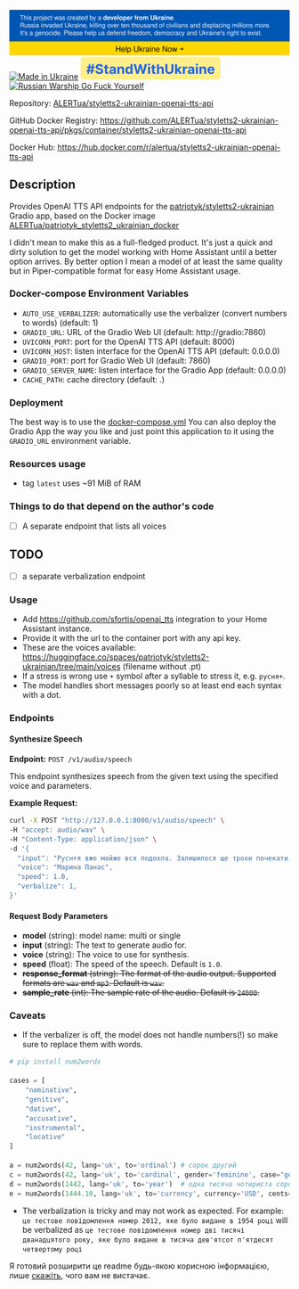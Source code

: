 [![Stand With Ukraine](https://raw.githubusercontent.com/vshymanskyy/StandWithUkraine/main/banner-direct-single.svg)](https://stand-with-ukraine.pp.ua)
[![Made in Ukraine](https://img.shields.io/badge/made_in-Ukraine-ffd700.svg?labelColor=0057b7)](https://stand-with-ukraine.pp.ua)
[![Stand With Ukraine](https://raw.githubusercontent.com/vshymanskyy/StandWithUkraine/main/badges/StandWithUkraine.svg)](https://stand-with-ukraine.pp.ua)
[![Russian Warship Go Fuck Yourself](https://raw.githubusercontent.com/vshymanskyy/StandWithUkraine/main/badges/RussianWarship.svg)](https://stand-with-ukraine.pp.ua)

Repository: [ALERTua/styletts2-ukrainian-openai-tts-api](https://github.com/ALERTua/styletts2-ukrainian-openai-tts-api)

GitHub Docker Registry: https://github.com/ALERTua/styletts2-ukrainian-openai-tts-api/pkgs/container/styletts2-ukrainian-openai-tts-api

Docker Hub: https://hub.docker.com/r/alertua/styletts2-ukrainian-openai-tts-api


## Description

Provides OpenAI TTS API endpoints for the [patriotyk/styletts2-ukrainian](https://huggingface.co/spaces/patriotyk/styletts2-ukrainian) Gradio app, based on the Docker image [ALERTua/patriotyk_styletts2_ukrainian_docker](https://github.com/ALERTua/patriotyk_styletts2_ukrainian_docker)

I didn't mean to make this as a full-fledged product. It's just a quick and dirty solution to get the model working with Home Assistant until a better option arrives.
By better option I mean a model of at least the same quality but in Piper-compatible format for easy Home Assistant usage.


### Docker-compose Environment Variables

- `AUTO_USE_VERBALIZER`: automatically use the verbalizer (convert numbers to words) (default: 1)
- `GRADIO_URL`: URL of the Gradio Web UI (default: http://gradio:7860)
- `UVICORN_PORT`: port for the OpenAI TTS API (default: 8000)
- `UVICORN_HOST`: listen interface for the OpenAI TTS API (default: 0.0.0.0)
- `GRADIO_PORT`: port for Gradio Web UI (default: 7860)
- `GRADIO_SERVER_NAME`: listen interface for the Gradio App (default: 0.0.0.0)
- `CACHE_PATH`: cache directory (default: .)


### Deployment

The best way is to use the [docker-compose.yml](/docker-compose.yml)
You can also deploy the Gradio App the way you like and just point this application to it using the `GRADIO_URL` environment variable.


### Resources usage
- tag `latest` uses ~91 MiB of RAM


### Things to do that depend on the author's code

- [ ] A separate endpoint that lists all voices


## TODO

- [ ] a separate verbalization endpoint


### Usage

- Add https://github.com/sfortis/openai_tts integration to your Home Assistant instance.
- Provide it with the url to the container port with any api key.
- These are the voices available: https://huggingface.co/spaces/patriotyk/styletts2-ukrainian/tree/main/voices (filename without .pt)
- If a stress is wrong use `+` symbol after a syllable to stress it, e.g. `русня+`.
- The model handles short messages poorly so at least end each syntax with a dot.


### Endpoints

#### Synthesize Speech

**Endpoint:** `POST /v1/audio/speech`

This endpoint synthesizes speech from the given text using the specified voice and parameters.

**Example Request:**

```bash
curl -X POST "http://127.0.0.1:8000/v1/audio/speech" \
-H "accept: audio/wav" \
-H "Content-Type: application/json" \
-d '{
  "input": "Русн+я вже майже вся подохла. Залишилося ще трохи почекати, і перемога буде за нами.",
  "voice": "Марина Панас",
  "speed": 1.0,
  "verbalize": 1,
}'
```

#### Request Body Parameters

- **model** (string): model name: multi or single
- **input** (string): The text to generate audio for.
- **voice** (string): The voice to use for synthesis.
- **speed** (float): The speed of the speech. Default is `1.0`.
- ~~**response_format** (string): The format of the audio output. Supported formats are `wav` and `mp3`. Default is `wav`.~~
- ~~**sample_rate** (int): The sample rate of the audio. Default is `24000`.~~


### Caveats

- If the verbalizer is off, the model does not handle numbers(!) so make sure to replace them with words.
```python
# pip install num2words

cases = [
    "nominative",
    "genitive",
    "dative",
    "accusative",
    "instrumental",
    "locative"
]

a = num2words(42, lang='uk', to='ordinal') # сорок другий
c = num2words(42, lang='uk', to='cardinal', gender='feminine', case="genitive")  # сорока двох
d = num2words(1442, lang='uk', to='year')  # одна тисяча чотириста сорок два
e = num2words(1444.10, lang='uk', to='currency', currency='USD', cents=False, separator='', adjective=True)  # одна тисяча чотириста сорок чотири долари 10 центів
```
- The verbalization is tricky and may not work as expected. For example:
`це тестове повідомлення номер 2012, яке було видане в 1954 році`
will be verbalized as
`це тестове повідомлення номер дві тисячі дванадцятого року, яке було видане в тисяча дев'ятсот п'ятдесят четвертому році`


Я готовий розширити це readme будь-якою корисною інформацією, лише [скажіть](https://github.com/ALERTua/styletts2-ukrainian-openai-tts-api/discussions/new/choose), чого вам не вистачає.
